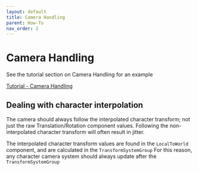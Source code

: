 ```yaml
---
layout: default
title: Camera Handling
parent: How-To
nav_order: 2
---
```


# Camera Handling

See the tutorial section on Camera Handling for an example 

[Tutorial - Camera Handling](../Tutorial/tutorial-camera)


## Dealing with character interpolation

The camera should always follow the interpolated character transform; not just the raw Translation/Rotation component values. Following the non-interpolated character transform will often result in jitter.

The interpolated character transform values are found in the `LocalToWorld` component, and are calculated in the `TransformSystemGroup` For this reason, any character camera system should always update after the `TransformSystemGroup`